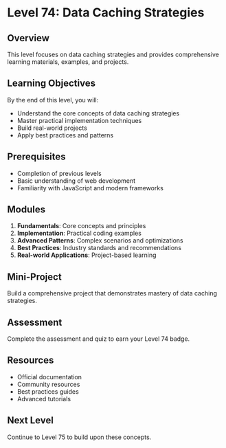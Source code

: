# Level 74: Data Caching Strategies

## Overview
This level focuses on data caching strategies and provides comprehensive learning materials, examples, and projects.

## Learning Objectives
By the end of this level, you will:
- Understand the core concepts of data caching strategies
- Master practical implementation techniques
- Build real-world projects
- Apply best practices and patterns

## Prerequisites
- Completion of previous levels
- Basic understanding of web development
- Familiarity with JavaScript and modern frameworks

## Modules
1. **Fundamentals**: Core concepts and principles
2. **Implementation**: Practical coding examples
3. **Advanced Patterns**: Complex scenarios and optimizations
4. **Best Practices**: Industry standards and recommendations
5. **Real-world Applications**: Project-based learning

## Mini-Project
Build a comprehensive project that demonstrates mastery of data caching strategies.

## Assessment
Complete the assessment and quiz to earn your Level 74 badge.

## Resources
- Official documentation
- Community resources
- Best practices guides
- Advanced tutorials

## Next Level
Continue to Level 75 to build upon these concepts.
